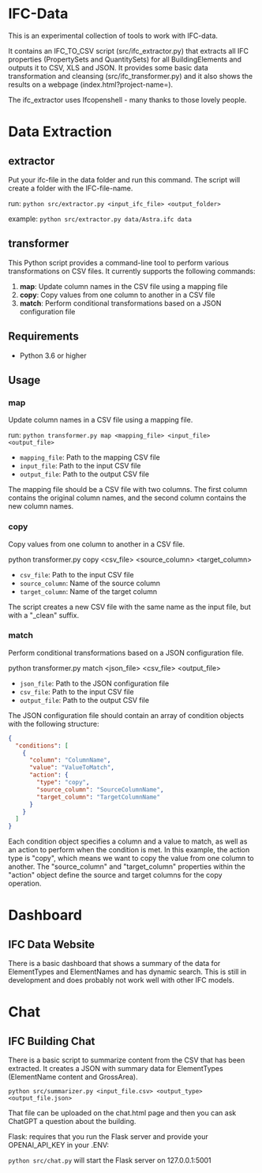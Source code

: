 # IFC-Data

This is an experimental collection of tools to work with IFC-data. 

It contains an IFC_TO_CSV script (src/ifc_extractor.py) that extracts all IFC properties (PropertySets and QuantitySets) for all BuildingElements and outputs it to CSV, XLS and JSON. It provides some basic data transformation and cleansing (src/ifc_transformer.py) and it also shows the results on a webpage (index.html?project-name=).

The ifc_extractor uses Ifcopenshell - many thanks to those lovely people.

# Data Extraction
## extractor

Put your ifc-file in the data folder and run this command. The script will create a folder with the IFC-file-name.

run: `python src/extractor.py <input_ifc_file> <output_folder>`

example: `python src/extractor.py data/Astra.ifc data`

## transformer

This Python script provides a command-line tool to perform various transformations on CSV files. It currently supports the following commands:

1. **map**: Update column names in the CSV file using a mapping file
2. **copy**: Copy values from one column to another in a CSV file
3. **match**: Perform conditional transformations based on a JSON configuration file

## Requirements

- Python 3.6 or higher

## Usage

### map

Update column names in a CSV file using a mapping file.

run: `python transformer.py map <mapping_file> <input_file> <output_file>`

- `mapping_file`: Path to the mapping CSV file
- `input_file`: Path to the input CSV file
- `output_file`: Path to the output CSV file

The mapping file should be a CSV file with two columns. The first column contains the original column names, and the second column contains the new column names.

### copy

Copy values from one column to another in a CSV file.

python transformer.py copy <csv_file> <source_column> <target_column>


- `csv_file`: Path to the input CSV file
- `source_column`: Name of the source column
- `target_column`: Name of the target column

The script creates a new CSV file with the same name as the input file, but with a "_clean" suffix.

### match

Perform conditional transformations based on a JSON configuration file.

python transformer.py match <json_file> <csv_file> <output_file>


- `json_file`: Path to the JSON configuration file
- `csv_file`: Path to the input CSV file
- `output_file`: Path to the output CSV file

The JSON configuration file should contain an array of condition objects with the following structure:

```json
{
  "conditions": [
    {
      "column": "ColumnName",
      "value": "ValueToMatch",
      "action": {
        "type": "copy",
        "source_column": "SourceColumnName",
        "target_column": "TargetColumnName"
      }
    }
  ]
}
```


Each condition object specifies a column and a value to match, as well as an action to perform when the condition is met. In this example, the action type is "copy", which means we want to copy the value from one column to another. The "source_column" and "target_column" properties within the "action" object define the source and target columns for the copy operation.

# Dashboard
## IFC Data Website

There is a basic dashboard that shows a summary of the data for ElementTypes and ElementNames and has dynamic search. 
This is still in development and does probably not work well with other IFC models.

# Chat
## IFC Building Chat 

There is a basic script to summarize content from the CSV that has been extracted. It creates a JSON with summary data for ElementTypes (ElementName content and GrossArea).

`python src/summarizer.py <input_file.csv> <output_type> <output_file.json>`

That file can be uploaded on the chat.html page and then you can ask ChatGPT a question about the building. 

Flask: requires that you run the Flask server and provide your OPENAI_API_KEY in your .ENV: 

`python src/chat.py` will start the Flask server on 127.0.0.1:5001

